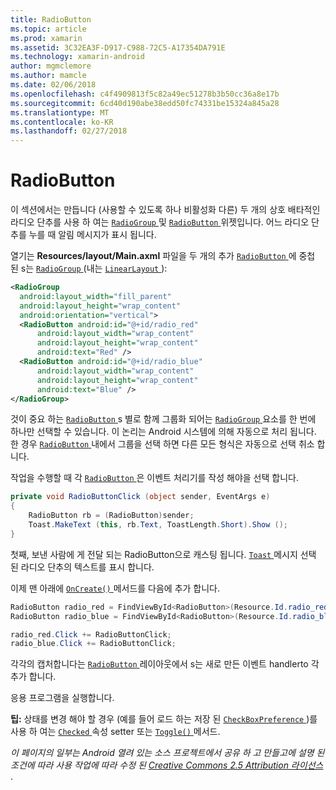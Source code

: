 ```yaml
---
title: RadioButton
ms.topic: article
ms.prod: xamarin
ms.assetid: 3C32EA3F-D917-C988-72C5-A17354DA791E
ms.technology: xamarin-android
author: mgmclemore
ms.author: mamcle
ms.date: 02/06/2018
ms.openlocfilehash: c4f4909813f5c82a49ec51278b3b50cc36a8e17b
ms.sourcegitcommit: 6cd40d190abe38edd50fc74331be15324a845a28
ms.translationtype: MT
ms.contentlocale: ko-KR
ms.lasthandoff: 02/27/2018
---
```

# <a name="radiobutton"></a>RadioButton

이 섹션에서는 만듭니다 (사용할 수 있도록 하나 비활성화 다른) 두 개의 상호 배타적인 라디오 단추를 사용 하 여는 [ `RadioGroup` ](https://developer.xamarin.com/api/type/Android.Widget.RadioGroup/) 및 [ `RadioButton` ](https://developer.xamarin.com/api/type/Android.Widget.RadioButton/) 위젯입니다. 어느 라디오 단추를 누를 때 알림 메시지가 표시 됩니다.


열기는 **Resources/layout/Main.axml** 파일을 두 개의 추가 [ `RadioButton` ](https://developer.xamarin.com/api/type/Android.Widget.RadioButton/)에 중첩 된 s는 [ `RadioGroup` ](https://developer.xamarin.com/api/type/Android.Widget.RadioGroup/) (내는 [ `LinearLayout` ](https://developer.xamarin.com/api/type/Android.Widget.LinearLayout/)):

```xml
<RadioGroup
  android:layout_width="fill_parent"
  android:layout_height="wrap_content"
  android:orientation="vertical">
  <RadioButton android:id="@+id/radio_red"
      android:layout_width="wrap_content"
      android:layout_height="wrap_content"
      android:text="Red" />
  <RadioButton android:id="@+id/radio_blue"
      android:layout_width="wrap_content"
      android:layout_height="wrap_content"
      android:text="Blue" />
</RadioGroup>
```

것이 중요 하는 [ `RadioButton` ](https://developer.xamarin.com/api/type/Android.Widget.RadioButton/)s 별로 함께 그룹화 되어는 [ `RadioGroup` ](https://developer.xamarin.com/api/type/Android.Widget.RadioGroup/) 요소를 한 번에 하나만 선택할 수 있습니다. 이 논리는 Android 시스템에 의해 자동으로 처리 됩니다. 한 경우 [ `RadioButton` ](https://developer.xamarin.com/api/type/Android.Widget.RadioButton/) 내에서 그룹을 선택 하면 다른 모든 형식은 자동으로 선택 취소 합니다.

작업을 수행할 때 각 [ `RadioButton` ](https://developer.xamarin.com/api/type/Android.Widget.RadioButton/) 은 이벤트 처리기를 작성 해야을 선택 합니다.

```csharp
private void RadioButtonClick (object sender, EventArgs e)
{
    RadioButton rb = (RadioButton)sender;
    Toast.MakeText (this, rb.Text, ToastLength.Short).Show ();
}
```

첫째, 보낸 사람에 게 전달 되는 RadioButton으로 캐스팅 됩니다.
[ `Toast` ](https://developer.xamarin.com/api/type/Android.Widget.Toast/) 메시지 선택 된 라디오 단추의 텍스트를 표시 합니다.

이제 맨 아래에 [ `OnCreate()` ](https://developer.xamarin.com/api/member/Android.App.Activity.OnCreate/p/Android.OS.Bundle/Android.OS.PersistableBundle) 메서드를 다음에 추가 합니다.

```csharp
RadioButton radio_red = FindViewById<RadioButton>(Resource.Id.radio_red);
RadioButton radio_blue = FindViewById<RadioButton>(Resource.Id.radio_blue);

radio_red.Click += RadioButtonClick;
radio_blue.Click += RadioButtonClick;
```

각각의 캡처합니다는 [ `RadioButton` ](https://developer.xamarin.com/api/type/Android.Widget.RadioButton/)레이아웃에서 s는 새로 만든 이벤트 handlerto 각 추가 합니다.

응용 프로그램을 실행합니다.

**팁:** 상태를 변경 해야 할 경우 (예를 들어 로드 하는 저장 된 [ `CheckBoxPreference` ](https://developer.xamarin.com/api/type/Android.Preferences.CheckBoxPreference/))를 사용 하 여는 [ `Checked` ](https://developer.xamarin.com/api/property/Android.Widget.CompoundButton.Checked/) 속성 setter 또는 [ `Toggle()` ](https://developer.xamarin.com/api/member/Android.Widget.CompoundButton.Toggle/) 메서드.

*이 페이지의 일부는 Android 열려 있는 소스 프로젝트에서 공유 하 고 만들고에 설명 된 조건에 따라 사용 작업에 따라 수정 된*
[*Creative Commons 2.5 Attribution 라이선스* ](http://creativecommons.org/licenses/by/2.5/). 
